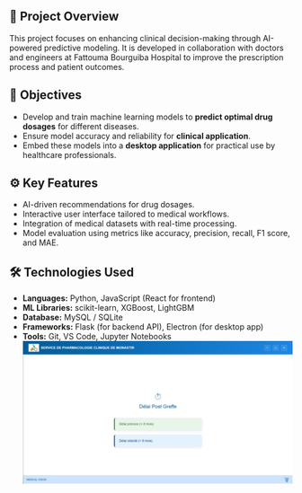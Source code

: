 ## 📌 Project Overview
This project focuses on enhancing clinical decision-making through AI-powered predictive modeling. It is developed in collaboration with doctors and engineers at Fattouma Bourguiba Hospital to improve the prescription process and patient outcomes.

## 🧠 Objectives
- Develop and train machine learning models to **predict optimal drug dosages** for different diseases.
- Ensure model accuracy and reliability for **clinical application**.
- Embed these models into a **desktop application** for practical use by healthcare professionals.

## ⚙️ Key Features
- AI-driven recommendations for drug dosages.
- Interactive user interface tailored to medical workflows.
- Integration of medical datasets with real-time processing.
- Model evaluation using metrics like accuracy, precision, recall, F1 score, and MAE.

## 🛠 Technologies Used
- **Languages:** Python, JavaScript (React for frontend)
- **ML Libraries:** scikit-learn, XGBoost, LightGBM
- **Database:** MySQL / SQLite
- **Frameworks:** Flask (for backend API), Electron (for desktop app)
- **Tools:** Git, VS Code, Jupyter Notebooks
  ![](pharma.png)
